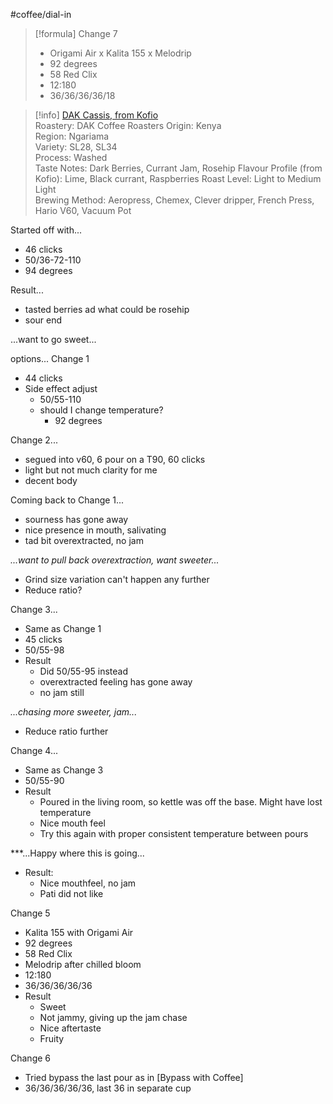 #coffee/dial-in 

> [!formula] 
> Change 7
> - Origami Air x Kalita 155 x Melodrip
> - 92 degrees
> - 58 Red Clix
> - 12:180
> - 36/36/36/36/18
> 


> [!info]
> [DAK Cassis, from Kofio](https://www.kofio.co/coffee/kenya-cassis-05-22-dak-coffee-roasters/8708)  
> Roastery: DAK Coffee Roasters 
> Origin: Kenya  
> Region: Ngariama  
> Variety: SL28, SL34    
> Process: Washed  
> Taste Notes: Dark Berries, Currant Jam, Rosehip
> Flavour Profile (from Kofio): Lime, Black currant, Raspberries
> Roast Level: Light to Medium Light  
> Brewing Method: Aeropress, Chemex, Clever dripper, French Press, Hario V60, Vacuum Pot
> 

Started off with... 
- 46 clicks
- 50/36-72-110
- 94 degrees

Result...
- tasted berries ad what could be rosehip
- sour end

...want to go sweet...

options...
Change 1
- 44 clicks
- Side effect adjust
    - 50/55-110
    - should I change temperature?
        - 92 degrees

Change 2...
- segued into v60, 6 pour on a T90, 60 clicks
- light but not much clarity for me
- decent body

Coming back to Change 1...
- sourness has gone away
- nice presence in mouth, salivating
- tad bit overextracted, no jam

*...want to pull back overextraction, want sweeter...*
- Grind size variation can't happen any further
- Reduce ratio?

Change 3...
- Same as Change 1
- 45 clicks
- 50/55-98
- Result
    - Did 50/55-95 instead
    - overextracted feeling has gone away
    - no jam still

*...chasing more sweeter, jam...*
- Reduce ratio further

Change 4...
- Same as Change 3
- 50/55-90
- Result
    - Poured in the living room, so kettle was off the base. Might have lost temperature
    - Nice mouth feel
    - Try this again with proper consistent temperature between pours

***...Happy where this is going...

- Result:
    - Nice mouthfeel, no jam
    - Pati did not like

Change 5
- Kalita 155 with Origami Air
- 92 degrees
- 58 Red Clix
- Melodrip after chilled bloom
- 12:180
- 36/36/36/36/36
- Result
    - Sweet
    - Not jammy, giving up the jam chase
    - Nice aftertaste
    - Fruity

Change 6
- Tried bypass the last pour as in [Bypass with Coffee]
- 36/36/36/36/36, last 36 in separate cup

